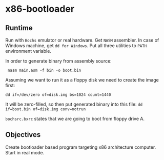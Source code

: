 # x86-bootloader

## Runtime

Run with ```Bochs``` emulator or real hardware. Get ```NASM``` assembler. In case of Windows machine, get ```dd for Windows```. Put all three utilities to ```PATH``` environment variable. 

In order to generate binary from assembly source:
```
 nasm main.asm -f bin -o boot.bin
```

Assuming we want to run it as a floppy disk we need to create the image first:
```
dd if=/dev/zero of=disk.img bs=1024 count=1440
```

It will be zero-filled, so then put generated binary into this file:
```dd if=boot.bin of=disk.img conv=notrun```

```bochsrc.bxrc``` states that we are going to boot from floppy drive A.


## Objectives

Create bootloader based program targeting x86 architecture computer. Start in real mode.
